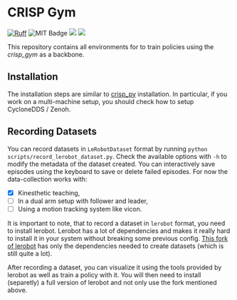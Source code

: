 # CRISP Gym

[![Ruff](https://img.shields.io/endpoint?url=https://raw.githubusercontent.com/astral-sh/ruff/main/assets/badge/v2.json)](https://github.com/astral-sh/ruff)
![MIT Badge](https://img.shields.io/badge/MIT-License-blue?style=flat)
<a href="https://github.com/utiasDSL/crisp_gym/actions/workflows/ruff_ci.yml"><img src="https://github.com/utiasDSL/crisp_gym/actions/workflows/ruff_ci.yml/badge.svg"/></a>
<a href="https://github.com/utiasDSL/crisp_gym/actions/workflows/pixi_ci.yml"><img src="https://github.com/utiasDSL/crisp_gym/actions/workflows/pixi_ci.yml/badge.svg"/></a>

This repository contains all environments for to train policies using the *crisp_gym* as a backbone.

## Installation

The installation steps are similar to [crisp_py](https://github.com/utiasDSL/crisp_py/tree/feat-ruff-check?tab=readme-ov-file#git-installation-with-pixi) installation.
In particular, if you work on a multi-machine setup, you should check how to setup CycloneDDS / Zenoh.

## Recording Datasets

You can record datasets in `LeRobotDataset` format by running `python scripts/record_lerobot_dataset.py`.
Check the available options with `-h` to modify the metadata of the dataset created.
You can interactively save episodes using the keyboard to save or delete failed episodes.
For now the data-collection works with:
- [x] Kinesthetic teaching,
- [ ]  In a dual arm setup with follower and leader,
- [ ]  Using a motion tracking system like vicon.

It is important to note, that to record a dataset in `lerobot` format, you need to install lerobot.
Lerobot has a lot of dependencies and makes it really hard to install it in your system without breaking some previous config.
[This fork of lerobot](https://github.com/danielsanjosepro/lerobot) has only the dependencies needed to create datasets (which is still quite a lot).

After recording a dataset, you can visualize it using the tools provided by lerobot as well as train a policy with it.
You will then need to install (separetly) a full version of lerobot and not only use the fork mentioned above.
